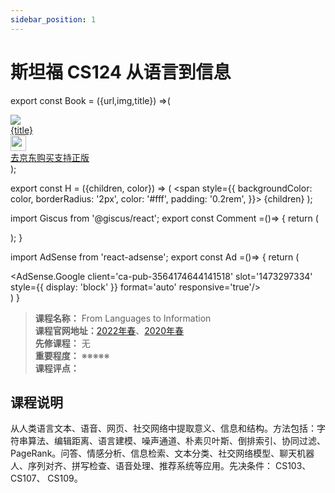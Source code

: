```yaml
---
sidebar_position: 1
---
```


# 斯坦福 CS124 从语言到信息
export const Book = ({url,img,title}) =>(
<div class="bookitem">
  <a href={url} target="_blank" class="book-content">
    <div class="book-img">
      <img src={img} />
    </div>
    <div class="book-detail">
      <div class="book-title">{title}</div>
      <div class="boook-desc">
        <img width="25" height="25" src="https://hackweek-1251009918.cos.ap-shanghai.myqcloud.com/hackway/cs/jd.svg" />
        <div class="book-jd">去京东购买支持正版</div>
      </div>
    </div>
  </a>
  </div> 
);

export const H = ({children, color}) => (
  <span
    style={{
      backgroundColor: color,
      borderRadius: '2px',
      color: '#fff',
      padding: '0.2rem',
    }}>
    {children}
  </span>
);

import Giscus from '@giscus/react';
export const Comment =()=> {
  return (
   <div className="comments-container">
      <Giscus
        src="https://giscus.app/client.js"
        id="comments"
        repo="lidongyx/hackwaydoc"
        repoId="R_kgDOHUMOyA"
        category="Announcements"
        categoryId="DIC_kwDOHUMOyM4CPCtD"
        mapping="title"
        reactionsEnabled="1"
        emitMetadata="0"
        inputPosition="top"
        theme="light"
        lang="zh-CN"
        crossorigin="anonymous"
      />
    </div>
  );
}

import AdSense from 'react-adsense';
export const Ad =()=> {
  return (
    <div className="ad-container">
      <AdSense.Google
        client='ca-pub-3564174644141518'
        slot='1473297334'
        style={{ display: 'block' }}
        format='auto'
        responsive='true'/>
    </div>
  )
}




>**课程名称：** From Languages to Information     
**课程官网地址：**[2022年春](https://cal-cs288.github.io/sp22/)、[2020年春](https://cal-cs288.github.io/sp20/)  
**先修课程：** 无  
**重要程度：** ※※※※※  
**课程评点：** 

## 课程说明
从人类语言文本、语音、网页、社交网络中提取意义、信息和结构。方法包括：字符串算法、编辑距离、语言建模、噪声通道、朴素贝叶斯、倒排索引、协同过滤、PageRank。问答、情感分析、信息检索、文本分类、社交网络模型、聊天机器人、序列对齐、拼写检查、语音处理、推荐系统等应用。先决条件： CS103、 CS107、 CS109。

<Comment></Comment>
